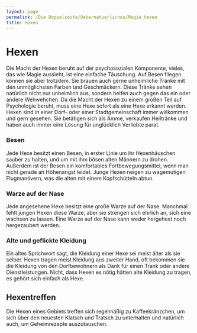 ```yaml
---
layout: page
permalink: /Die Doppelseite/Uebernatuerliches/Magie_hexen
title: Hexen
---
```


# Hexen

Die Macht der Hexen beruht auf der psychosozialen Komponente, vieles, das wie Magie aussieht, ist eine einfache Täuschung. Auf Besen fliegen können sie aber trotzdem. Sie brauen auch gerne unheimliche Tränke mit den unmöglichsten Farben und Geschmäckern. Diese Tränke sehen natürlich nicht nur unheimlich aus, sondern helfen auch gegen das ein oder andere Wehwehchen. Da die Macht der Hexen zu einem großen Teil auf Psychologie beruht, muss eine Hexe sofort als eine Hexe erkannt werden. Hexen sind in einer Dorf- oder einer Stadtgemeinschaft immer willkommen und gern gesehen. Sie betätigen sich als Amme, verkaufen Heiltränke und haben auch immer eine Lösung für unglücklich Verliebte parat.

### Besen

Jede Hexe besitzt einen Besen, in erster Linie um ihr Hexenhäuschen sauber zu halten, und um mit ihm bösen alten Männern zu drohen. Außerdem ist der Besen ein komfortables Fortbewegungsmittel, wenn man nicht gerade an Höhenangst leidet. Junge Hexen neigen zu wagemutigen Flugmanövern, was die alten mit einem Kopfschütteln abtun.

### Warze auf der Nase

Jede angesehene Hexe besitzt eine große Warze auf der Nase. Manchmal fehlt jungen Hexen diese Warze, aber sie strengen sich ehrlich an, sich eine wachsen zu lassen. Eine Warze auf der Nase kann weder hergehext noch hergezaubert werden.

### Alte und geflickte Kleidung

Ein altes Sprichwort sagt, die Kleidung einer Hexe sei meist älter als sie selber. Hexen tragen meist Kleidung aus zweiter Hand, oft bekommen sie die Kleidung von den Dorfbewohnern als Dank für einen Trank oder andere Dienstleistungen. Nicht, dass Hexen es nötig hätten alte Kleidung zu tragen, es gehört sich einfach als Hexe.

## Hexentreffen

Die Hexen eines Gebiets treffen sich regelmäßig zu Kaffeekränzchen, um sich über den neuesten Klatsch und Tratsch zu unterhalten und natürlich auch, um Geheimrezepte auszutauschen.

